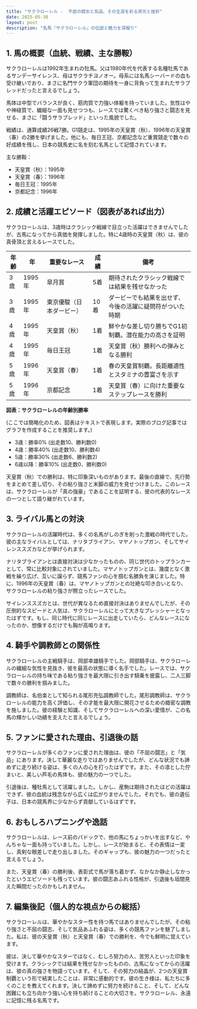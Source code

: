 ```yaml
---
title: "サクラローレル -  不屈の闘志と気品、その生涯を彩る栄光と挫折"
date: 2025-05-30
layout: post
description: "名馬『サクラローレル』の伝説と魅力を深堀り"
---
```


## 1. 馬の概要（血統、戦績、主な勝鞍）

サクラローレルは1992年生まれの牡馬。父は1980年代を代表する名種牡馬であるサンデーサイレンス、母はサクラチヨノオー。母系には名馬シーバードの血も受け継いでおり、まさに名門サクラ軍団の期待を一身に背負って生まれたサラブレッドだったと言えるでしょう。

馬体は中型でバランスが良く、筋肉質で力強い体躯を持っていました。気性はやや神経質で、繊細な一面も見せつつも、レースでは驚くべき粘り強さと闘志を見せる、まさに「闘うサラブレッド」といった風貌でした。

戦績は、通算成績26戦7勝。G1競走は、1995年の天皇賞（秋）、1996年の天皇賞（春）の2勝を挙げました。他にも、毎日王冠、京都記念など重賞競走で数々の好成績を残し、日本の競馬史に名を刻む名馬として記憶されています。


主な勝鞍：

* 天皇賞（秋）：1995年
* 天皇賞（春）：1996年
* 毎日王冠：1995年
* 京都記念：1996年


## 2. 成績と活躍エピソード（図表があれば出力）

サクラローレルは、3歳時はクラシック戦線で目立った活躍はできませんでしたが、古馬になってから真価を発揮しました。特に4歳時の天皇賞（秋）は、彼の真骨頂と言えるレースでした。

| 年齢 | 年 | 重要なレース | 成績 | 備考 |
|---|---|---|---|---|
| 3歳 | 1995年 | 皐月賞 | 5着 |  期待されたクラシック戦線では結果を残せなかった |
| 3歳 | 1995年 | 東京優駿（日本ダービー） | 10着 |  ダービーでも結果を出せず、今後の活躍に疑問符がついた時期 |
| 4歳 | 1995年 | 天皇賞（秋） | 1着 |  鮮やかな差し切り勝ちでG1初制覇。潜在能力の高さを証明 |
| 4歳 | 1995年 | 毎日王冠 | 1着 |  天皇賞（秋）勝利への弾みとなる勝利 |
| 5歳 | 1996年 | 天皇賞（春） | 1着 |  春の天皇賞制覇。長距離適性とスタミナの豊富さを示す |
| 5歳 | 1996年 | 京都記念 | 1着 |  天皇賞（春）に向けた重要なステップレースを勝利 |


**図表：サクラローレルの年齢別勝率**

(ここでは簡略化のため、図表はテキストで表現します。実際のブログ記事ではグラフを作成することを推奨します。)

* 3歳：勝率0% (出走数10、勝利数0)
* 4歳：勝率40% (出走数10、勝利数4)
* 5歳：勝率30% (出走数6、勝利数2)
* 6歳以降：勝率10% (出走数0、勝利数0)


天皇賞（秋）での勝利は、特に印象深いものがあります。最後の直線で、先行勢をまとめて差し切り、その粘り強さと末脚の威力を見せつけました。このレースは、サクラローレルが「真の強豪」であることを証明する、彼の代表的なレースの一つとして語り継がれています。


## 3. ライバル馬との対決

サクラローレルの活躍時代は、多くの名馬がしのぎを削った激戦の時代でした。彼の主なライバルとしては、ナリタブライアン、マヤノトップガン、そしてサイレンススズカなどが挙げられます。

ナリタブライアンとは直接対決は少なかったものの、同じ世代のトップランカーとして、常に比較対象にされていました。マヤノトップガンとは、幾度となく激戦を繰り広げ、互いに譲らず、競馬ファンの心を掴む名勝負を演じました。特に、1996年の天皇賞（春）は、マヤノトップガンとの壮絶な叩き合いとなり、サクラローレルの粘り強さが際立ったレースでした。

サイレンススズカとは、世代が異なるため直接対決はありませんでしたが、その圧倒的なスピードと人気は、サクラローレルにとって大きなプレッシャーとなったはずです。もし、同じ時代に同じレースに出走していたら、どんなレースになったのか、想像するだけでも胸が高鳴ります。


## 4. 騎手や調教師との関係性

サクラローレルの主戦騎手は、岡部幸雄騎手でした。岡部騎手は、サクラローレルの繊細な気性を見抜き、彼を最高の状態に導く名手でした。レースでは、サクラローレルの持ち味である粘り強さを最大限に引き出す騎乗を披露し、二人三脚で数々の勝利を掴みました。

調教師は、名伯楽として知られる尾形充弘調教師でした。尾形調教師は、サクラローレルの能力を高く評価し、その才能を最大限に開花させるための緻密な調教を施しました。彼の経験と知識、そしてサクラローレルへの深い愛情が、この名馬の輝かしい功績を支えたと言えるでしょう。


## 5. ファンに愛された理由、引退後の話

サクラローレルが多くのファンに愛された理由は、彼の「不屈の闘志」と「気品」にあります。決して華麗な走りではありませんでしたが、どんな状況でも諦めずに走り続ける姿は、多くの人の心を打ったはずです。また、その凛とした佇まいと、美しい芦毛の馬体も、彼の魅力の一つでした。

引退後は、種牡馬として活躍しました。しかし、産駒は期待されたほどの活躍はできず、彼の血統は残念ながら広くは広がりませんでした。それでも、彼の遺伝子は、日本の競馬界に少なからず貢献しているはずです。


## 6. おもしろハプニングや逸話

サクラローレルは、レース前のパドックで、他の馬にちょっかいを出すなど、やんちゃな一面も持っていました。しかし、レースが始まると、その表情は一変し、真剣な眼差しで走り出しました。そのギャップも、彼の魅力の一つだったと言えるでしょう。

また、天皇賞（春）の勝利後、表彰式で馬が落ち着かず、なかなか静止しなかったというエピソードも残っています。彼の闘志あふれる性格が、引退後も垣間見えた瞬間だったのかもしれません。


## 7. 編集後記（個人的な視点からの総括）

サクラローレルは、華やかなスター性を持つ馬ではありませんでしたが、その粘り強さと不屈の闘志、そして気品あふれる姿は、多くの競馬ファンを魅了しました。私は、彼の天皇賞（秋）と天皇賞（春）での勝利を、今でも鮮明に覚えています。

彼は、決して華やかなスターではなく、むしろ努力の人、苦労人といった印象を受けます。クラシックでは結果を残せなかったものの、古馬になってからの活躍は、彼の真の強さを物語っています。そして、その努力の結晶が、2つの天皇賞制覇という形で結実したことは、非常に感動的です。彼の生き様は、私たちに多くのことを教えてくれます。決して諦めずに努力を続けること、そして、どんな困難にも立ち向かう強い心を持ち続けることの大切さを。サクラローレル、永遠に記憶に残る名馬です。
